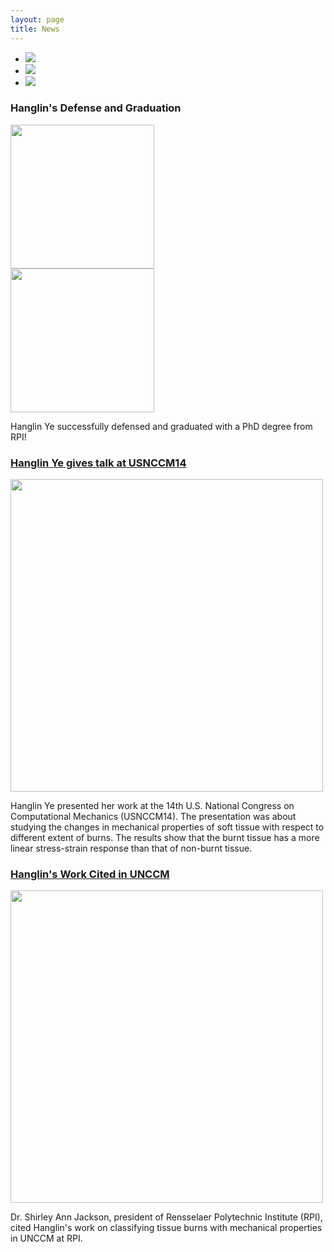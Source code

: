 ```yaml
---
layout: page
title: News
---
```


<html>
   <body>
      <div class="container">
         <ul>
            <li><img src="https://www.technicalkeeda.com/img/images/demo/1.jpg"></li>
            <li><img src="https://www.technicalkeeda.com/img/images/demo/2.jpg"></li>
            <li><img src="https://www.technicalkeeda.com/img/images/demo/3.jpg"></li>
         </ul>
      </div>
   </body>
</html>


### Hanglin's Defense and Graduation

<div class="row">
  <div class="column">
    <img src="https://pbs.twimg.com/media/D2JWxCqXgAExX5J.jpg:large" width="230px">
  </div>
  <div class="column">
    <img src="https://pbs.twimg.com/media/D2rjUUPXcAEgPlC.jpg:large" width="230px">
  </div>
</div>

Hanglin Ye successfully defensed and graduated with a PhD degree from RPI!

### [Hanglin Ye gives talk at USNCCM14](https://cemsim.rpi.edu/news/07272017-1200/hanglin-ye-gives-talk)
<img src="http://cemsim.rpi.edu/sites/default/files/styles/large/public/IMG_2313.JPG?itok=itOXWbYu" width="500px">

Hanglin Ye presented her work at the 14th U.S. National Congress on Computational Mechanics (USNCCM14). The presentation was about studying the changes in mechanical properties of soft tissue with respect to different extent of burns. The results show that the burnt tissue has a more linear stress-strain response than that of non-burnt tissue.

### [Hanglin's Work Cited in UNCCM](https://twitter.com/SuvranuDe/status/1021432753471049729)
<img src="https://pbs.twimg.com/media/DizbrQoWsAYNsaA.jpg:large" width="500px">

Dr. Shirley Ann Jackson, president of Rensselaer Polytechnic Institute (RPI), cited Hanglin's work on classifying tissue burns with mechanical properties in UNCCM at RPI. 
